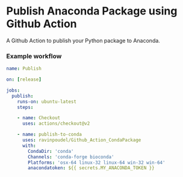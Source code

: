 # Publish Anaconda Package using Github Action
A Github Action to publish your Python package to Anaconda.

### Example workflow
```yaml
name: Publish

on: [release]

jobs:
  publish:
    runs-on: ubuntu-latest
    steps:

    - name: Checkout
      uses: actions/checkout@v2

    - name: publish-to-conda
      uses: ravinpoudel/Github_Action_CondaPackage
      with:
        CondaDir: 'conda'
        Channels: 'conda-forge bioconda' 
        Platforms: 'osx-64 linux-32 linux-64 win-32 win-64'
        anacondatoken: ${{ secrets.MY_ANACONDA_TOKEN }}

```
